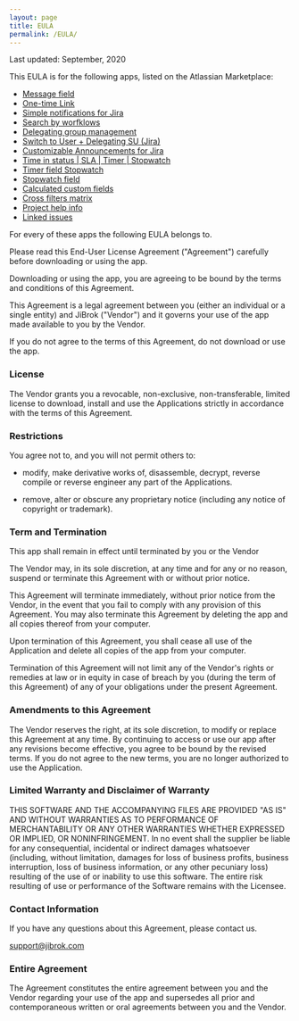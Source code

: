 ```yaml
---
layout: page
title: EULA
permalink: /EULA/
---
```


Last updated: September, 2020

This EULA is for the following apps, listed on the Atlassian Marketplace:

* [Message field](https://marketplace.atlassian.com/apps/1219615/message-field)
* [One-time Link](https://marketplace.atlassian.com/apps/1220718/one-time-link)
* [Simple notifications for Jira](https://marketplace.atlassian.com/apps/1220740/simple-notifications-for-jira)
* [Search by worfklows](https://marketplace.atlassian.com/apps/1220773/search-by-workflows)
* [Delegating group management](https://marketplace.atlassian.com/apps/1220878/delegating-group-management)
* [Switch to User + Delegating SU (Jira)](https://marketplace.atlassian.com/apps/1220949/switch-to-user-delegating-su-jira)
* [Customizable Announcements for Jira](https://marketplace.atlassian.com/apps/1220965/customizable-announcements-for-jira)
* [Time in status | SLA | Timer | Stopwatch](https://marketplace.atlassian.com/apps/1220908/time-in-status-field)
* [Timer field Stopwatch](https://marketplace.atlassian.com/apps/1225684/timer-field?tab=overview&hosting=cloud)
* [Stopwatch field](https://marketplace.atlassian.com/apps/1225685/stopwatch-field?tab=overview&hosting=cloud)
* [Calculated custom fields](https://marketplace.atlassian.com/apps/1221055/calculated-custom-fields)
* [Cross filters matrix](https://marketplace.atlassian.com/apps/1220719/cross-filters-matrix)
* [Project help info](https://marketplace.atlassian.com/apps/1222760/project-help-info)
* [Linked issues](https://marketplace.atlassian.com/apps/1223203/linked-issues)

For every of these apps the following EULA belongs to.

Please read this End-User License Agreement ("Agreement") carefully before downloading or using the app.

Downloading or using the app, you are agreeing to be bound by the terms and conditions of this Agreement.

This Agreement is a legal agreement between you (either an individual or a single entity) and JiBrok ("Vendor") and it governs your use of the app made available to you by the Vendor.

If you do not agree to the terms of this Agreement, do not download or use the app.

### License

The Vendor grants you a revocable, non-exclusive, non-transferable, limited license to download, install and use the Applications strictly in accordance with the terms of this Agreement.

### Restrictions

You agree not to, and you will not permit others to:

* modify, make derivative works of, disassemble, decrypt, reverse compile or reverse engineer any part of the Applications.

* remove, alter or obscure any proprietary notice (including any notice of copyright or trademark).

### Term and Termination

This app shall remain in effect until terminated by you or the Vendor

The Vendor may, in its sole discretion, at any time and for any or no reason, suspend or terminate this Agreement with or without prior notice.

This Agreement will terminate immediately, without prior notice from the Vendor, in the event that you fail to comply with any provision of this Agreement. You may also terminate this Agreement by deleting the app and all copies thereof from your computer.

Upon termination of this Agreement, you shall cease all use of the Application and delete all copies of the app from your computer.

Termination of this Agreement will not limit any of the Vendor's rights or remedies at law or in equity in case of breach by you (during the term of this Agreement) of any of your obligations under the present Agreement.


### Amendments to this Agreement

The Vendor reserves the right, at its sole discretion, to modify or replace this Agreement at any time.
By continuing to access or use our app after any revisions become effective, you agree to be bound by the revised terms. If you do not agree to the new terms, you are no longer authorized to use the Application.

### Limited Warranty and Disclaimer of Warranty

THIS SOFTWARE AND THE ACCOMPANYING FILES ARE PROVIDED "AS IS" AND WITHOUT
WARRANTIES AS TO PERFORMANCE OF MERCHANTABILITY OR ANY OTHER WARRANTIES WHETHER
EXPRESSED OR IMPLIED, OR NONINFRINGEMENT. In no event shall the supplier be
liable for any consequential, incidental or indirect damages whatsoever
(including, without limitation, damages for loss of business profits, business
interruption, loss of business information, or any other pecuniary loss)
resulting of the use of or inability to use this software. The entire risk
resulting of use or performance of the Software remains with the Licensee.

### Contact Information

If you have any questions about this Agreement, please contact us.

[support@jibrok.com](mailto:support@jibrok.com)

### Entire Agreement

The Agreement constitutes the entire agreement between you and the Vendor regarding your use of the app and supersedes all prior and contemporaneous written or oral agreements between you and the Vendor.



